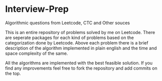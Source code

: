 # Interview-Prep
Algorithmic questions from Leetcode, CTC and Other souces

This is an entire repository of problems solved by me on Leetcode.
There are seperate packages for each kind of problems based on the categorization done by Leetcode.
Above each problem there is a brief description of the algorithm implemented in plain english and 
the time and space complexity of the same.

All the algorithms are implemented with the best feasible solution. If you find any improvements feel free
to fork the repository and add commits on the top.
